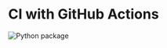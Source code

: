 # CI with GitHub Actions

![Python package](https://github.com/sthanhng/testci/workflows/Python%20package/badge.svg)
